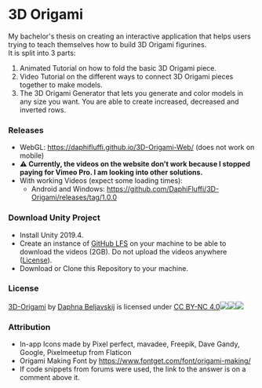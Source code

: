 # 3D Origami
My bachelor's thesis on creating an interactive application that helps users trying to teach themselves how to build 3D Origami figurines.  
It is split into 3 parts:  
  1. Animated Tutorial on how to fold the basic 3D Origami piece. 
  2. Video Tutorial on the different ways to connect 3D Origami pieces together to make models.
  3. The 3D Origami Generator that lets you generate and color models in any size you want. You are able to create increased, decreased and inverted rows. 
### Releases
  * WebGL: https://daphifluffi.github.io/3D-Origami-Web/ (does not work on mobile)
  * **:warning: Currently, the videos on the website don't work because I stopped paying for Vimeo Pro. I am looking into other solutions.**
  * With working Videos (expect some loading times):
    * Android and Windows: https://github.com/DaphiFluffi/3D-Origami/releases/tag/1.0.0
### Download Unity Project
  * Install Unity 2019.4.
  * Create an instance of [GitHub LFS](https://git-lfs.github.com/) on your machine to be able to download the videos (2GB). Do not upload the videos anywhere ([License](#license)). 
  * Download or Clone this Repository to your machine.
### License
[3D-Origami](https://daphifluffi.github.io/3D-Origami-Web/) by [Daphna Beljavskij](https://www.linkedin.com/in/daphna-b-35752616b/) is licensed under [CC BY-NC 4.0![](https://mirrors.creativecommons.org/presskit/icons/cc.svg?ref=chooser-v1)![](https://mirrors.creativecommons.org/presskit/icons/by.svg?ref=chooser-v1)![](https://mirrors.creativecommons.org/presskit/icons/nc.svg?ref=chooser-v1)](http://creativecommons.org/licenses/by-nc/4.0/?ref=chooser-v1)

### Attribution
  * In-app Icons made by Pixel perfect, mavadee, Freepik, Dave Gandy, Google, Pixelmeetup from Flaticon
  * Origami Making Font by https://www.fontget.com/font/origami-making/
  * If code snippets from forums were used, the link to the answer is on a comment above it. 
